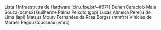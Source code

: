 Lista 1 Infraestrutra de Hardware (cin.ufpe.br/~if674)
Duhan Caraciolo Maia Souza (dcms2)
Guilherme Palma Peixoto (gpp)
Lucas Almeida Pereira de Lima (lapl)
Mateus Moury Fernandes da Rosa Borges (mmfrb)
Vinicius de Moraes Regou Cousseau (vmrc)
